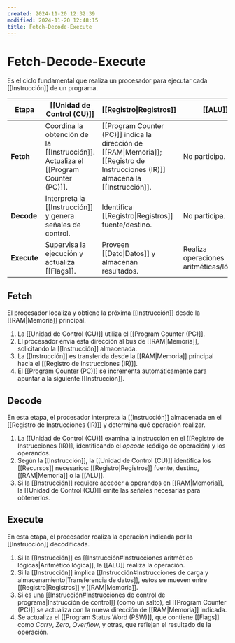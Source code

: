 ```yaml
---
created: 2024-11-20 12:32:39
modified: 2024-11-20 12:48:15
title: Fetch-Decode-Execute
---
```


# Fetch-Decode-Execute

Es el ciclo fundamental que realiza un procesador para ejecutar cada [[Instrucción]] de un programa. 

| **Etapa**   | **[[Unidad de Control (CU)]]**                                                      | **[[Registro\|Registros]]**                                                                                                       | **[[ALU]]**                              |
| ----------- | ----------------------------------------------------------------------------------- | --------------------------------------------------------------------------------------------------------------------------------- | ---------------------------------------- |
| **Fetch**   | Coordina la obtención de la [[Instrucción]]. Actualiza el [[Program Counter (PC)]]. | [[Program Counter (PC)]] indica la dirección de [[RAM\|Memoria]]; [[Registro de Instrucciones (IR)]] almacena la [[Instrucción]]. | No participa.                            |
| **Decode**  | Interpreta la [[Instrucción]] y genera señales de control.                          | Identifica [[Registro\|Registros]] fuente/destino.                                                                                | No participa.                            |
| **Execute** | Supervisa la ejecución y actualiza [[Flags]].                                       | Proveen [[Dato\|Datos]] y almacenan resultados.                                                                                   | Realiza operaciones aritméticas/lógicas. |

## Fetch

El procesador localiza y obtiene la próxima [[Instrucción]] desde la [[RAM|Memoria]] principal. 

1. La [[Unidad de Control (CU)]] utiliza el [[Program Counter (PC)]].
2. El procesador envía esta dirección al bus de [[RAM|Memoria]], solicitando la [[Instrucción]] almacenada.
3. La [[Instrucción]] es transferida desde la [[RAM|Memoria]] principal hacia el [[Registro de Instrucciones (IR)]].
4. El [[Program Counter (PC)]] se incrementa automáticamente para apuntar a la siguiente [[Instrucción]].

## Decode

En esta etapa, el procesador interpreta la [[Instrucción]] almacenada en el [[Registro de Instrucciones (IR)]] y determina qué operación realizar.

1. La [[Unidad de Control (CU)]] examina la instrucción en el [[Registro de Instrucciones (IR)]], identificando el *opcode* (código de operación) y los operandos.
2. Según la [[Instrucción]], la [[Unidad de Control (CU)]] identifica los [[Recursos]] necesarios: [[Registro|Registros]] fuente, destino, [[RAM|Memoria]] o la [[ALU]].
3. Si la [[Instrucción]] requiere acceder a operandos en [[RAM|Memoria]], la [[Unidad de Control (CU)]] emite las señales necesarias para obtenerlos.

## Execute

En esta etapa, el procesador realiza la operación indicada por la [[Instrucción]] decodificada.

1. Si la [[Instrucción]] es [[Instrucción#Instrucciones aritmético lógicas|Aritmético lógica]], la [[ALU]] realiza la operación.
2. Si la [[Instrucción]] implica [[Instrucción#Instrucciones de carga y almacenamiento|Transferencia de datos]], estos se mueven entre [[Registro|Registros]] y [[RAM|Memoria]].
3. Si es una [[Instrucción#Instrucciones de control de programa|Instrucción de control]] (como un salto), el [[Program Counter (PC)]] se actualiza con la nueva dirección de [[RAM|Memoria]] indicada.
4. Se actualiza el [[Program Status Word (PSW)]], que contiene [[Flags]] como *Carry*, *Zero*, *Overflow*, y otras, que reflejan el resultado de la operación.
